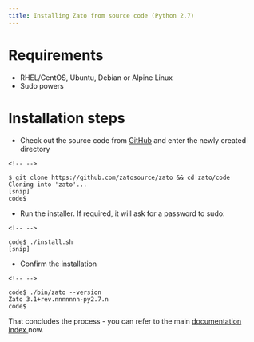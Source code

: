 ```yaml
---
title: Installing Zato from source code (Python 2.7)
---
```


Requirements
============

-   RHEL/CentOS, Ubuntu, Debian or Alpine Linux
-   Sudo powers

Installation steps
==================

-   Check out the source code from [GitHub](https://github.com/zatosource/) and enter the newly created directory

```{=html}
<!-- -->
```
    $ git clone https://github.com/zatosource/zato && cd zato/code
    Cloning into 'zato'...
    [snip]
    code$

-   Run the installer. If required, it will ask for a password to sudo:

```{=html}
<!-- -->
```
    code$ ./install.sh
    [snip]

-   Confirm the installation

```{=html}
<!-- -->
```
    code$ ./bin/zato --version
    Zato 3.1+rev.nnnnnnn-py2.7.n
    code$

That concludes the process - you can refer to the main
[documentation index ](../../../../index)
now.
